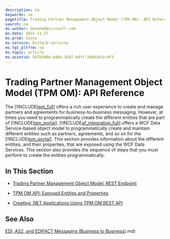 ```yaml
---
description: na
keywords: na
pagetitle: Trading Partner Management Object Model (TPM OM): API Reference
search: na
ms.author: deonhe@microsoft.com
ms.date: 2015-11-27
ms.prod: azure
ms.service: biztalk-services
ms.tgt_pltfrm: na
ms.topic: article
ms.assetid: 547b390d-e46e-4107-b4ff-30d018fcc9ff
---
```

# Trading Partner Management Object Model (TPM OM): API Reference
The [!INCLUDE[tpm_full](/Token/tpm_full_md.md)] offers a rich user experience to create and manage partners and agreements for business-to-business messaging. However, at times you need to programmatically create the different entities that are part of [!INCLUDE[tpm_portal](/Token/tpm_portal_md.md)]. [!INCLUDE[af_integration_full](/Token/af_integration_full_md.md)] offers a WCF Data Service-based object model to programmatically create and maintain different entities such as partners, agreements, and so on for the [!INCLUDE[tpm_portal](/Token/tpm_portal_md.md)]. This section provides information about the different entities, and their properties, that are exposed using the WCF Data Services. This section also provides the sequence of steps that you must perform to create the entities programmatically.

## In This Section

- [Trading Partner Management Object Model: REST Endpoint](/Topic/Trading_Partner_Management_Object_Model__REST_Endpoint.md)

- [TPM OM API: Exposed Entities and Properties](/Topic/TPM_OM_API__Exposed_Entities_and_Properties.md)

- [Creating .NET Applications Using TPM OM REST API](/Topic/Creating_.NET_Applications_Using_TPM_OM_REST_API.md)

## See Also
[EDI, AS2, and EDIFACT Messaging &#40;Business to Business&#41;](/Topic/EDI,_AS2,_and_EDIFACT_Messaging__Business_to_Business).md)

